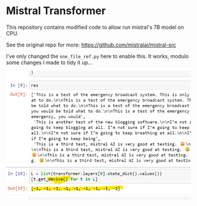# Mistral Transformer

This repository contains modified code to allow run mistral's 7B model on CPU.

See the original repo for more: https://github.com/mistralai/mistral-src

I've only changed the `one_file_ref.py` here to enable this. It works, modulo some changes I made to tidy it up...

![on cpu](Screenshot_2023-12-11_135350.png "on cpu")